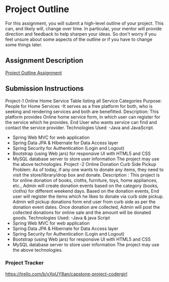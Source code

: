 # Project Outline
For this assignment, you will submit a high-level outline of your project. This can, and likely will, change over time. In particular, your mentor will provide direction and feedback to help sharpen your ideas. So don't worry if you feel unsure about some aspects of the outline or if you have to change some things later.

## Assignment Description
[Project Outline Assignment](https://education.launchcode.org/liftoff/modules/assignments/project-outline)

## Submission Instructions

Project-1
Online Home Service
Table listing all Service Categories
Purpose: People for Home Services -It serves as a free platform for both, who is seeking and rendering services and both are benefitted.
Description:
This platform provides Online home service form, in which
user can register for the service which he provides.
End User who wants service can find and contact the service provider.
Technologies Used:
-Java and JavaScript.
- Spring Web MVC for web application
- Spring Data JPA & Hibernate for Data Access layer
- Spring Security for Authentication (Login and Logout)
- Bootstrap (using Web jars) for responsive UI with HTML5 and CSS
- MySQL database server to store user information
  The project may use the above technologies.
  Project -2
  Online Donation Curb Side Pickup
  Problem:
  As of today, if any one wants to donate any items, they need to visit the store/library/drop box and donate.
  Description :
  This project is for online donation of books, cloths, furniture, toys, home appliances, etc.,
  Admin will create donation events based on the category (books, cloths) for different weekend days.
  Based on the donation events, End user will register the items which he likes to donate via curb side pickup.
  Admin will pickup donations form end user from curb side as per the donation event dates.
  Once donation are collected, Admin will post the collected donations for online sale and the amount will be donated goods.
  Technologies Used:
  -Java & java Script
- Spring Web MVC for web application
- Spring Data JPA & Hibernate for Data Access layer
- Spring Security for Authentication (Login and Logout)
- Bootstrap (using Web jars) for responsive UI with HTML5 and CSS
- MySQL database server to store user information
  The project may use the above technologies.

### Project Tracker
https://trello.com/b/vXpUY8an/capstone-project-codergirl
